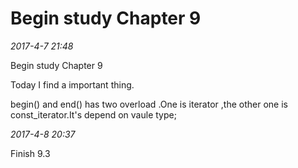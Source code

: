 Begin study Chapter 9
==================================

*2017-4-7 21:48*

Begin study Chapter 9

Today I find a important thing.

begin() and end() has two overload .One is iterator ,the other one is const_iterator.It's depend on vaule type;


*2017-4-8 20:37*

Finish 9.3
